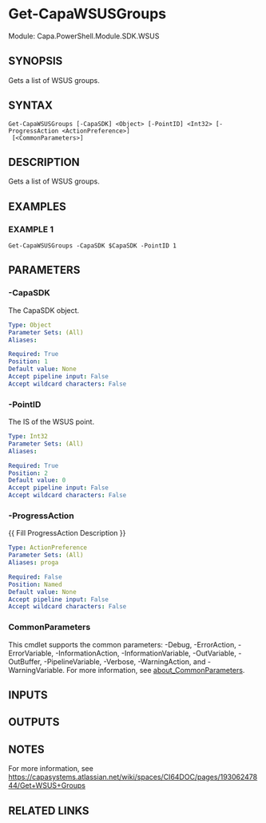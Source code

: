 # Get-CapaWSUSGroups

Module: Capa.PowerShell.Module.SDK.WSUS

## SYNOPSIS
Gets a list of WSUS groups.

## SYNTAX

```
Get-CapaWSUSGroups [-CapaSDK] <Object> [-PointID] <Int32> [-ProgressAction <ActionPreference>]
 [<CommonParameters>]
```

## DESCRIPTION
Gets a list of WSUS groups.

## EXAMPLES

### EXAMPLE 1
```
Get-CapaWSUSGroups -CapaSDK $CapaSDK -PointID 1
```

## PARAMETERS

### -CapaSDK
The CapaSDK object.

```yaml
Type: Object
Parameter Sets: (All)
Aliases:

Required: True
Position: 1
Default value: None
Accept pipeline input: False
Accept wildcard characters: False
```

### -PointID
The IS of the WSUS point.

```yaml
Type: Int32
Parameter Sets: (All)
Aliases:

Required: True
Position: 2
Default value: 0
Accept pipeline input: False
Accept wildcard characters: False
```

### -ProgressAction
{{ Fill ProgressAction Description }}

```yaml
Type: ActionPreference
Parameter Sets: (All)
Aliases: proga

Required: False
Position: Named
Default value: None
Accept pipeline input: False
Accept wildcard characters: False
```

### CommonParameters
This cmdlet supports the common parameters: -Debug, -ErrorAction, -ErrorVariable, -InformationAction, -InformationVariable, -OutVariable, -OutBuffer, -PipelineVariable, -Verbose, -WarningAction, and -WarningVariable. For more information, see [about_CommonParameters](http://go.microsoft.com/fwlink/?LinkID=113216).

## INPUTS

## OUTPUTS

## NOTES
For more information, see https://capasystems.atlassian.net/wiki/spaces/CI64DOC/pages/19306247844/Get+WSUS+Groups

## RELATED LINKS
